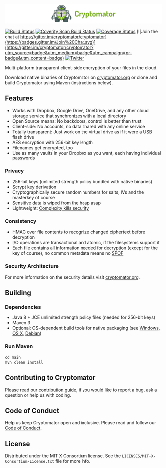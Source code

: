 ![cryptomator](cryptomator.png)

[![Build Status](https://travis-ci.org/cryptomator/cryptomator.svg?branch=master)](https://travis-ci.org/cryptomator/cryptomator)
[![Coverity Scan Build Status](https://scan.coverity.com/projects/cryptomator-cryptomator/badge.svg?flat=1)](https://scan.coverity.com/projects/cryptomator-cryptomator)
[![Coverage Status](https://coveralls.io/repos/github/cryptomator/cryptomator/badge.svg?branch=master)](https://coveralls.io/github/cryptomator/cryptomator?branch=master)
[![Join the chat at https://gitter.im/cryptomator/cryptomator](https://badges.gitter.im/Join%20Chat.svg)](https://gitter.im/cryptomator/cryptomator?utm_source=badge&utm_medium=badge&utm_campaign=pr-badge&utm_content=badge)
[![Twitter](https://img.shields.io/badge/twitter-@Cryptomator-blue.svg?style=flat)](http://twitter.com/Cryptomator)

Multi-platform transparent client-side encryption of your files in the cloud.

Download native binaries of Cryptomator on [cryptomator.org](https://cryptomator.org/) or clone and build Cryptomator using Maven (instructions below).

## Features

- Works with Dropbox, Google Drive, OneDrive, and any other cloud storage service that synchronizes with a local directory
- Open Source means: No backdoors, control is better than trust
- Client-side: No accounts, no data shared with any online service
- Totally transparent: Just work on the virtual drive as if it were a USB flash drive
- AES encryption with 256-bit key length
- Filenames get encrypted, too
- Use as many vaults in your Dropbox as you want, each having individual passwords

### Privacy

- 256-bit keys (unlimited strength policy bundled with native binaries)
- Scrypt key derivation
- Cryptographically secure random numbers for salts, IVs and the masterkey of course
- Sensitive data is wiped from the heap asap
- Lightweight: [Complexity kills security](https://www.schneier.com/essays/archives/1999/11/a_plea_for_simplicit.html)

### Consistency

- HMAC over file contents to recognize changed ciphertext before decryption
- I/O operations are transactional and atomic, if the filesystems support it
- Each file contains all information needed for decryption (except for the key of course), no common metadata means no [SPOF](http://en.wikipedia.org/wiki/Single_point_of_failure)

### Security Architecture

For more information on the security details visit [cryptomator.org](https://cryptomator.org/architecture/).

## Building

### Dependencies

* Java 8 + JCE unlimited strength policy files (needed for 256-bit keys)
* Maven 3
* Optional: OS-dependent build tools for native packaging (see [Windows](https://github.com/cryptomator/cryptomator-win), [OS X](https://github.com/cryptomator/cryptomator-osx), [Debian](https://github.com/cryptomator/cryptomator-deb))

### Run Maven

```
cd main
mvn clean install
```

## Contributing to Cryptomator

Please read our [contribution guide](https://github.com/cryptomator/cryptomator/blob/master/CONTRIBUTING.md), if you would like to report a bug, ask a question or help us with coding.

## Code of Conduct

Help us keep Cryptomator open and inclusive. Please read and follow our [Code of Conduct](https://github.com/cryptomator/cryptomator/blob/master/CODE_OF_CONDUCT.md).

## License

Distributed under the MIT X Consortium license. See the `LICENSES/MIT-X-Consortium-License.txt` file for more info.
